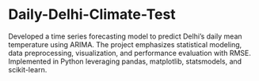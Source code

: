 # Daily-Delhi-Climate-Test
Developed a time series forecasting model to predict Delhi’s daily mean temperature using ARIMA. The project emphasizes statistical modeling, data preprocessing, visualization, and performance evaluation with RMSE. Implemented in Python leveraging pandas, matplotlib, statsmodels, and scikit-learn.

